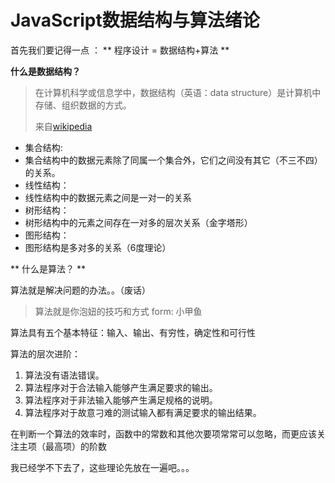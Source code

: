 # JavaScript数据结构与算法绪论

首先我们要记得一点  ： ** 程序设计 = 数据结构+算法 **


**什么是数据结构？**

> 在计算机科学或信息学中，数据结构（英语：data structure）是计算机中存储、组织数据的方式。
> 
>来自[wikipedia](https://zh.wikipedia.org/wiki/%E6%95%B0%E6%8D%AE%E7%BB%93%E6%9E%84)


- 集合结构:
 - 集合结构中的数据元素除了同属一个集合外，它们之间没有其它（不三不四）的关系。
- 线性结构：
 - 线性结构中的数据元素之间是一对一的关系
- 树形结构：
 - 树形结构中的元素之间存在一对多的层次关系（金字塔形）
- 图形结构：
 - 图形结构是多对多的关系（6度理论）


** 什么是算法？ **

算法就是解决问题的办法。。（废话）

> 算法就是你泡妞的技巧和方式   form: 小甲鱼

算法具有五个基本特征：输入、输出、有穷性，确定性和可行性

算法的层次进阶：

1. 算法没有语法错误。
2. 算法程序对于合法输入能够产生满足要求的输出。
3. 算法程序对于非法输入能够产生满足规格的说明。 
4. 算法程序对于故意刁难的测试输入都有满足要求的输出结果。


在判断一个算法的效率时，函数中的常数和其他次要项常常可以忽略，而更应该关注主项（最高项）的阶数


我已经学不下去了，这些理论先放在一遍吧。。。

## 

